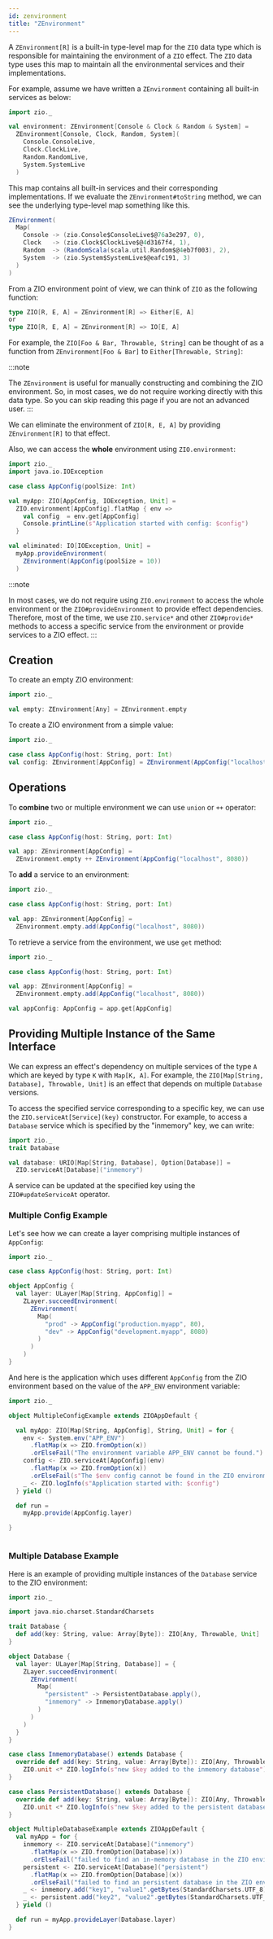 ```yaml
---
id: zenvironment 
title: "ZEnvironment"
---
```


A `ZEnvironment[R]` is a built-in type-level map for the `ZIO` data type which is responsible for maintaining the environment of a `ZIO` effect. The `ZIO` data type uses this map to maintain all the environmental services and their implementations.

For example, assume we have written a `ZEnvironment` containing all built-in services as below:

```scala mdoc:silent
import zio._

val environment: ZEnvironment[Console & Clock & Random & System] =
  ZEnvironment[Console, Clock, Random, System](
    Console.ConsoleLive,
    Clock.ClockLive,
    Random.RandomLive,
    System.SystemLive
  )
```

This map contains all built-in services and their corresponding implementations. If we evaluate the `ZEnvironment#toString` method, we can see the underlying type-level map something like this.

```scala
ZEnvironment(
  Map(
    Console -> (zio.Console$ConsoleLive$@76a3e297, 0),
    Clock   -> (zio.Clock$ClockLive$@4d3167f4, 1), 
    Random  -> (RandomScala(scala.util.Random$@4eb7f003), 2), 
    System  -> (zio.System$SystemLive$@eafc191, 3)
  )
)
```

From a ZIO environment point of view, we can think of `ZIO` as the following function:

```scala
type ZIO[R, E, A] = ZEnvironment[R] => Either[E, A]
or 
type ZIO[R, E, A] = ZEnvironment[R] => IO[E, A]
```

For example, the `ZIO[Foo & Bar, Throwable, String]` can be thought of as a function from `ZEnvironment[Foo & Bar]` to `Either[Throwable, String]`:

:::note

The `ZEnvironment` is useful for manually constructing and combining the ZIO environment. So, in most cases, we do not require working directly with this data type. So you can skip reading this page if you are not an advanced user.
:::

We can eliminate the environment of `ZIO[R, E, A]` by providing `ZEnvironment[R]` to that effect. 

Also, we can access the **whole** environment using `ZIO.environment`:

```scala mdoc:compile-only
import zio._ 
import java.io.IOException

case class AppConfig(poolSize: Int)

val myApp: ZIO[AppConfig, IOException, Unit] =
  ZIO.environment[AppConfig].flatMap { env =>
    val config  = env.get[AppConfig]
    Console.printLine(s"Application started with config: $config")
  }

val eliminated: IO[IOException, Unit] =
  myApp.provideEnvironment(
    ZEnvironment(AppConfig(poolSize = 10))
  )
```

:::note

In most cases, we do not require using `ZIO.environment` to access the whole environment or the `ZIO#provideEnvironment` to provide effect dependencies. Therefore, most of the time, we use `ZIO.service*` and other `ZIO#provide*` methods to access a specific service from the environment or provide services to a ZIO effect.
:::

## Creation

To create an empty ZIO environment:

```scala mdoc:compile-only
import zio._

val empty: ZEnvironment[Any] = ZEnvironment.empty
```

To create a ZIO environment from a simple value:

```scala mdoc:compile-only
import zio._

case class AppConfig(host: String, port: Int)
val config: ZEnvironment[AppConfig] = ZEnvironment(AppConfig("localhost", 8080))
```

## Operations

To **combine** two or multiple environment we can use `union` or `++` operator:

```scala mdoc:compile-only
import zio._

case class AppConfig(host: String, port: Int)

val app: ZEnvironment[AppConfig] =
  ZEnvironment.empty ++ ZEnvironment(AppConfig("localhost", 8080))
```

To **add** a service to an environment:

```scala mdoc:compile-only
import zio._

case class AppConfig(host: String, port: Int)

val app: ZEnvironment[AppConfig] =
  ZEnvironment.empty.add(AppConfig("localhost", 8080))
```

To retrieve a service from the environment, we use `get` method:

```scala mdoc:compile-only
import zio._

case class AppConfig(host: String, port: Int)

val app: ZEnvironment[AppConfig] =
  ZEnvironment.empty.add(AppConfig("localhost", 8080))

val appConfig: AppConfig = app.get[AppConfig] 
```

## Providing Multiple Instance of the Same Interface

We can express an effect's dependency on multiple services of the type `A` which are keyed by type `K` with `Map[K, A]`. For example, the `ZIO[Map[String, Database], Throwable, Unit]` is an effect that depends on multiple `Database` versions.

To access the specified service corresponding to a specific key, we can use the `ZIO.serviceAt[Service](key)` constructor. For example, to access a `Database` service which is specified by the "inmemory" key, we can write:

```scala mdoc:invisible
import zio._
trait Database
```

```scala mdoc:silent:nest
val database: URIO[Map[String, Database], Option[Database]] =
  ZIO.serviceAt[Database]("inmemory")
```

A service can be updated at the specified key using the `ZIO#updateServiceAt` operator.


### Multiple Config Example

Let's see how we can create a layer comprising multiple instances of `AppConfig`:

```scala mdoc:silent
import zio._

case class AppConfig(host: String, port: Int)

object AppConfig {
  val layer: ULayer[Map[String, AppConfig]] =
    ZLayer.succeedEnvironment(
      ZEnvironment(
        Map(
          "prod" -> AppConfig("production.myapp", 80),
          "dev" -> AppConfig("development.myapp", 8080)
        )
      )
    )
}
```

And here is the application which uses different `AppConfig` from the ZIO environment based on the value of the `APP_ENV` environment variable:

```scala mdoc:compile-only
import zio._

object MultipleConfigExample extends ZIOAppDefault {

  val myApp: ZIO[Map[String, AppConfig], String, Unit] = for {
    env <- System.env("APP_ENV")
      .flatMap(x => ZIO.fromOption(x))
      .orElseFail("The environment variable APP_ENV cannot be found.")
    config <- ZIO.serviceAt[AppConfig](env)
      .flatMap(x => ZIO.fromOption(x))
      .orElseFail(s"The $env config cannot be found in the ZIO environment")
    _ <- ZIO.logInfo(s"Application started with: $config")
  } yield ()

  def run =
    myApp.provide(AppConfig.layer)

}
```

```scala mdoc:invisible:reset

```

### Multiple Database Example

Here is an example of providing multiple instances of the `Database` service to the ZIO environment:

```scala mdoc:compile-only
import zio._

import java.nio.charset.StandardCharsets

trait Database {
  def add(key: String, value: Array[Byte]): ZIO[Any, Throwable, Unit]
}

object Database {
  val layer: ULayer[Map[String, Database]] = {
    ZLayer.succeedEnvironment(
      ZEnvironment(
        Map(
          "persistent" -> PersistentDatabase.apply(),
          "inmemory" -> InmemoryDatabase.apply()
        )
      )
    )
  }
}

case class InmemoryDatabase() extends Database {
  override def add(key: String, value: Array[Byte]): ZIO[Any, Throwable, Unit] =
    ZIO.unit <* ZIO.logInfo(s"new $key added to the inmemory database")
}

case class PersistentDatabase() extends Database {
  override def add(key: String, value: Array[Byte]): ZIO[Any, Throwable, Unit] =
    ZIO.unit <* ZIO.logInfo(s"new $key added to the persistent database")
}

object MultipleDatabaseExample extends ZIOAppDefault {
  val myApp = for {
    inmemory <- ZIO.serviceAt[Database]("inmemory")
      .flatMap(x => ZIO.fromOption[Database](x))
      .orElseFail("failed to find an in-memory database in the ZIO environment")
    persistent <- ZIO.serviceAt[Database]("persistent")
      .flatMap(x => ZIO.fromOption[Database](x))
      .orElseFail("failed to find an persistent database in the ZIO environment")
    _ <- inmemory.add("key1", "value1".getBytes(StandardCharsets.UTF_8))
    _ <- persistent.add("key2", "value2".getBytes(StandardCharsets.UTF_8))
  } yield ()

  def run = myApp.provideLayer(Database.layer)
}
```
